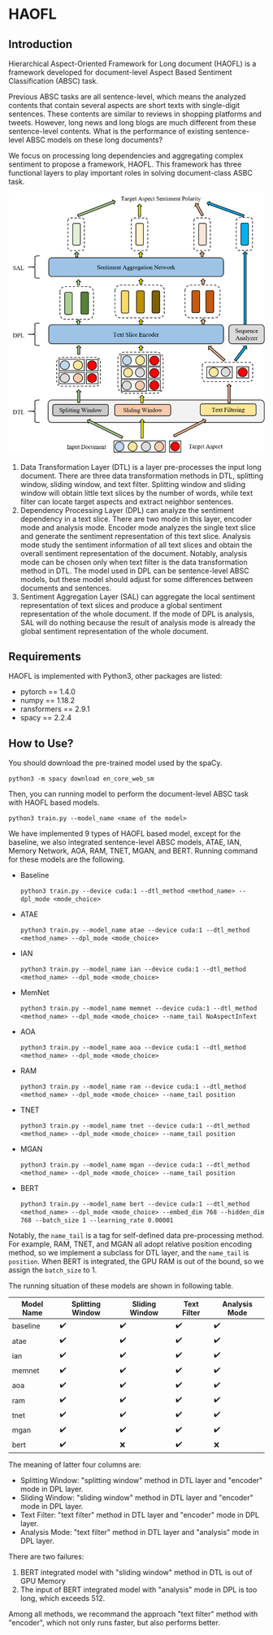 # HAOFL

## Introduction

Hierarchical Aspect-Oriented Framework for Long document (HAOFL) is a framework 
developed for document-level Aspect Based Sentiment Classification (ABSC) task.

Previous ABSC tasks are all sentence-level, which means the analyzed contents that
contain several aspects are short texts with single-digit sentences. These contents
are similar to reviews in shopping platforms and tweets. However, long news and long
blogs are much different from these sentence-level contents. What is the performance
of existing sentence-level ABSC models on these long documents?

We focus on processing long dependencies and aggregating complex sentiment to propose
a framework, HAOFL. This framework has three functional layers to play important roles
in solving document-class ASBC task.

![The structure of HAOFL](./img/HAOFL%20STRUCTURE.png)

1. Data Transformation Layer (DTL) is a layer pre-processes the input long document.
There are three data transformation methods in DTL, splitting window, sliding window,
and text filter. Splitting window and sliding window will obtain little text slices by
the number of words, while text filter can locate target aspects and extract neighbor
sentences.
2. Dependency Processing Layer (DPL) can analyze the sentiment dependency in a text
slice. There are two mode in this layer, encoder mode and analysis mode. Encoder mode
analyzes the single text slice and generate the sentiment representation of this text
slice. Analysis mode study the sentiment information of all text slices and obtain
the overall sentiment representation of the document. Notably, analysis mode can be 
chosen only when text filter is the data transformation method in DTL. The model used
in DPL can be sentence-level ABSC models, but these model should adjust for some 
differences between documents and sentences.
3. Sentiment Aggregation Layer (SAL) can aggregate the local sentiment representation 
of text slices and produce a global sentiment representation of the whole document.
If the mode of DPL is analysis, SAL will do nothing because the result of analysis mode
is already the global sentiment representation of the whole document.

## Requirements

HAOFL is implemented with Python3, other packages are listed:

- pytorch == 1.4.0
- numpy == 1.18.2
- ransformers == 2.9.1
- spacy == 2.2.4

## How to Use?

You should download the pre-trained model used by the spaCy.

```shell
python3 -m spacy download en_core_web_sm
```

Then, you can running model to perform the document-level ABSC task with HAOFL based 
models.

```shell
python3 train.py --model_name <name of the model>
```

We have implemented 9 types of HAOFL based model, except for the baseline, we also 
integrated sentence-level ABSC models, ATAE, IAN, Memory Network, AOA, RAM, TNET, 
MGAN, and BERT. Running command for these models are the following.

- Baseline

  ```shell
  python3 train.py --device cuda:1 --dtl_method <method_name> --dpl_mode <mode_choice>
  ```

- ATAE

  ```shell
  python3 train.py --model_name atae --device cuda:1 --dtl_method <method_name> --dpl_mode <mode_choice>
  ```

- IAN

  ```shell
  python3 train.py --model_name ian --device cuda:1 --dtl_method <method_name> --dpl_mode <mode_choice>
  ```

- MemNet

  ```shell
  python3 train.py --model_name memnet --device cuda:1 --dtl_method <method_name> --dpl_mode <mode_choice> --name_tail NoAspectInText
  ```

- AOA

  ```shell
  python3 train.py --model_name aoa --device cuda:1 --dtl_method <method_name> --dpl_mode <mode_choice>
  ```

- RAM

  ```shell
  python3 train.py --model_name ram --device cuda:1 --dtl_method <method_name> --dpl_mode <mode_choice> --name_tail position
  ```

- TNET

  ```shell
  python3 train.py --model_name tnet --device cuda:1 --dtl_method <method_name> --dpl_mode <mode_choice> --name_tail position
  ```

- MGAN

  ```shell
  python3 train.py --model_name mgan --device cuda:1 --dtl_method <method_name> --dpl_mode <mode_choice> --name_tail position
  ```

- BERT

  ```shell
  python3 train.py --model_name bert --device cuda:1 --dtl_method <method_name> --dpl_mode <mode_choice> --embed_dim 768 --hidden_dim 768 --batch_size 1 --learning_rate 0.00001 
  ```

Notably, the `name_tail` is a tag for self-defined data pre-processing method. For 
example, RAM, TNET, and MGAN all adopt relative position encoding method, so we 
implement a subclass for DTL layer, and the `name_tail` is `position`. When BERT is 
integrated, the GPU RAM is out of the bound, so we assign the `batch_size` to 1.

The running situation of these models are shown in following table.

| Model Name | Splitting Window   | Sliding Window     | Text Filter        | Analysis Mode      |
| ---------- | ------------------ | ------------------ | ------------------ | ------------------ |
| baseline   | :heavy_check_mark: | :heavy_check_mark: | :heavy_check_mark: | :heavy_check_mark: |
| atae       | :heavy_check_mark: | :heavy_check_mark: | :heavy_check_mark: | :heavy_check_mark: |
| ian        | :heavy_check_mark: | :heavy_check_mark: | :heavy_check_mark: | :heavy_check_mark: |
| memnet     | :heavy_check_mark: | :heavy_check_mark: | :heavy_check_mark: | :heavy_check_mark: |
| aoa        | :heavy_check_mark: | :heavy_check_mark: | :heavy_check_mark: | :heavy_check_mark: |
| ram        | :heavy_check_mark: | :heavy_check_mark: | :heavy_check_mark: | :heavy_check_mark: |
| tnet       | :heavy_check_mark: | :heavy_check_mark: | :heavy_check_mark: | :heavy_check_mark: |
| mgan       | :heavy_check_mark: | :heavy_check_mark: | :heavy_check_mark: | :heavy_check_mark: |
| bert       | :heavy_check_mark: | :x:                | :heavy_check_mark: | :x:                |

The meaning of latter four columns are:

- Splitting Window: "splitting window" method in DTL layer and "encoder" mode in 
DPL layer.
- Sliding Window: "sliding window" method in DTL layer and "encoder" mode in DPL 
layer.
- Text Filter: "text filter" method in DTL layer and "encoder" mode in DPL layer.
- Analysis Mode: "text filter" method in DTL layer and "analysis" mode in DPL layer.

There are two failures: 

1. BERT integrated model with "sliding window" method in DTL is out of GPU Memory
2. The input of BERT integrated model with "analysis" mode in DPL is too long, which 
exceeds 512.

Among all methods, we recommand the approach "text filter" method with "encoder",
which not only runs faster, but also performs better.
